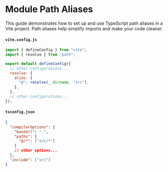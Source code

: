 # Module Path Aliases

This guide demonstrates how to set up and use TypeScript path aliases in a Vite project. Path aliases help simplify imports and make your code cleaner.

#### `vite.config.js`

```javascript
import { defineConfig } from "vite";
import { resolve } from "path";

export default defineConfig({
  // other configurations...
  resolve: {
    alias: {
      "@": resolve(__dirname, "src"),
    },
  },
  // other configurations...
});
```

#### `tsconfig.json`

```json
{
  "compilerOptions": {
    "baseUrl": ".",
    "paths": {
      "@/*": ["src/*"]
    }
    // other options...
  },
  "include": ["src"]
}
```
